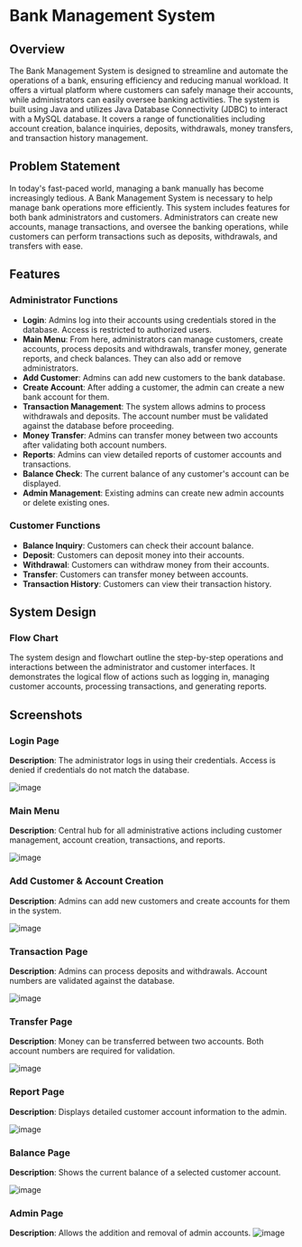 # Bank Management System

## Overview

The Bank Management System is designed to streamline and automate the operations of a bank, ensuring efficiency and reducing manual workload. It offers a virtual platform where customers can safely manage their accounts, while administrators can easily oversee banking activities. The system is built using Java and utilizes Java Database Connectivity (JDBC) to interact with a MySQL database. It covers a range of functionalities including account creation, balance inquiries, deposits, withdrawals, money transfers, and transaction history management.

## Problem Statement

In today's fast-paced world, managing a bank manually has become increasingly tedious. A Bank Management System is necessary to help manage bank operations more efficiently. This system includes features for both bank administrators and customers. Administrators can create new accounts, manage transactions, and oversee the banking operations, while customers can perform transactions such as deposits, withdrawals, and transfers with ease.

## Features

### Administrator Functions
- **Login**: Admins log into their accounts using credentials stored in the database. Access is restricted to authorized users.
- **Main Menu**: From here, administrators can manage customers, create accounts, process deposits and withdrawals, transfer money, generate reports, and check balances. They can also add or remove administrators.
- **Add Customer**: Admins can add new customers to the bank database.
- **Create Account**: After adding a customer, the admin can create a new bank account for them.
- **Transaction Management**: The system allows admins to process withdrawals and deposits. The account number must be validated against the database before proceeding.
- **Money Transfer**: Admins can transfer money between two accounts after validating both account numbers.
- **Reports**: Admins can view detailed reports of customer accounts and transactions.
- **Balance Check**: The current balance of any customer's account can be displayed.
- **Admin Management**: Existing admins can create new admin accounts or delete existing ones.

### Customer Functions
- **Balance Inquiry**: Customers can check their account balance.
- **Deposit**: Customers can deposit money into their accounts.
- **Withdrawal**: Customers can withdraw money from their accounts.
- **Transfer**: Customers can transfer money between accounts.
- **Transaction History**: Customers can view their transaction history.

## System Design

### Flow Chart
The system design and flowchart outline the step-by-step operations and interactions between the administrator and customer interfaces. It demonstrates the logical flow of actions such as logging in, managing customer accounts, processing transactions, and generating reports.

## Screenshots

### Login Page
**Description**: The administrator logs in using their credentials. Access is denied if credentials do not match the database.


![image](https://github.com/user-attachments/assets/6cc3ac30-a3d4-4177-8e6b-ceda8d396f1a)


### Main Menu
**Description**: Central hub for all administrative actions including customer management, account creation, transactions, and reports.


![image](https://github.com/user-attachments/assets/2a513a50-f07b-4228-b7f7-882cad04dbfd)


### Add Customer & Account Creation
**Description**: Admins can add new customers and create accounts for them in the system.


![image](https://github.com/user-attachments/assets/804a0b44-bde7-42d8-b92e-70862bb693b9)


### Transaction Page
**Description**: Admins can process deposits and withdrawals. Account numbers are validated against the database.


![image](https://github.com/user-attachments/assets/3c4b0d1f-a309-4ba3-8a71-34b64f95402e)


### Transfer Page
**Description**: Money can be transferred between two accounts. Both account numbers are required for validation.


![image](https://github.com/user-attachments/assets/aab69102-e9c9-49ab-a0b1-f1b25ca4ed9e)


### Report Page
**Description**: Displays detailed customer account information to the admin.


![image](https://github.com/user-attachments/assets/b7511bdc-c7a6-4131-9109-de2f1bce1db3)


### Balance Page
**Description**: Shows the current balance of a selected customer account.


![image](https://github.com/user-attachments/assets/91ad83e1-a34c-4eee-9e7f-14fe70a29c7f)


### Admin Page
**Description**: Allows the addition and removal of admin accounts.
![image](https://github.com/user-attachments/assets/0a7ab482-d3d7-4740-aa2c-6123722cf4f4)


